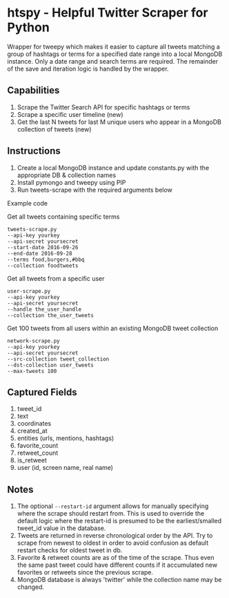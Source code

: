 # htspy - Helpful Twitter Scraper for Python
Wrapper for tweepy which makes it easier to capture all tweets matching a group of hashtags or terms for a specified date range into a local MongoDB instance. Only a date range and search terms are required. The remainder of the save and iteration logic is handled by the wrapper.

## Capabilities
1. Scrape the Twitter Search API for specific hashtags or terms
2. Scrape a specific user timeline (new)
3. Get the last N tweets for last M unique users who appear in a MongoDB collection of tweets (new)


## Instructions
1. Create a local MongoDB instance and update constants.py with the appropriate DB & collection names
2. Install pymongo and tweepy using PIP
3. Run tweets-scrape with the required arguments below

Example code

Get all tweets containing specific terms
```
tweets-scrape.py 
--api-key yourkey
--api-secret yoursecret
--start-date 2016-09-26 
--end-date 2016-09-28 
--terms food,burgers,#bbq
--collection foodtweets
```

Get all tweets from a specific user
```
user-scrape.py
--api-key yourkey
--api-secret yoursecret
--handle the_user_handle
--collection the_user_tweets
```

Get 100 tweets from all users within an existing MongoDB tweet collection
```
network-scrape.py
--api-key yourkey
--api-secret yoursecret
--src-collection tweet_collection
--dst-collection user_tweets
--max-tweets 100
```
## Captured Fields
1. tweet_id
2. text
3. coordinates
4. created_at
5. entities (urls, mentions, hashtags)
6. favorite_count
7. retweet_count
8. is_retweet
9. user (id, screen name, real name)

## Notes
1. The optional `--restart-id` argument allows for manually specifying where the scrape should restart from. This is used to override the default logic where the restart-id is presumed to be the earliest/smalled tweet_id value in the database.
2. Tweets are returned in reverse chronological order by the API. Try to scrape from newest to oldest in order to avoid confusion as default restart checks for oldest tweet in db.
3. Favorite & retweet counts are as of the time of the scrape. Thus even the same past tweet could have different counts if it accumulated new favorites or retweets since the previous scrape.
4. MongoDB database is always 'twitter' while the collection name may be changed.
